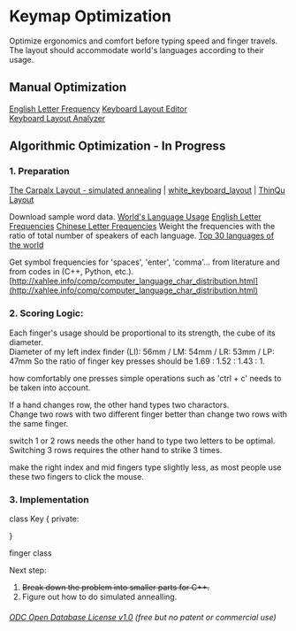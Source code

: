 # Keymap Optimization

Optimize ergonomics and comfort before typing  speed and finger travels.  
The layout should accommodate world's languages according to their usage.  
## Manual Optimization
[English Letter Frequency](https://norvig.com/mayzner.html)
[Keyboard Layout Editor](http://keyboard-tool.pimpmykeyboard.com/##@_name=vertical/_keyboard/_v1.0&author=Yang%20Cui&notes=The%20%22symbol%20key%22%20accesses%20the%20symbols%20marked%20at%20the%20top%20left%20cornors%20on%20the%20keycaps.%0AThe%20%22Modifcn.%20Key%20Lock%22%20locks%20the%20modification%20keys%20%22Symbol%22%20and%20%22Shift%22.;&@_x:2;&=F3%0A%0A%E2%86%91%0A3&_x:12&a:0;&=F8%0A%0A%E2%86%92%0A8%0A-;&@_y:-0.875&x:1&a:4;&=F2%0A%0A%0A2&_x:1;&=F4%0A%0A%E2%86%93%0A4&_x:10&a:0;&=F7%0A%0A%E2%86%90%0A7%0A+&_x:1;&=F9%0A%0A%0A9%0A*;&@_y:-0.875&x:4&a:4;&=F5%0A%0A%0A5&_f:2;&=F11%0A%0A%0APrintScrn&_x:6&f:3;&=F12%0A%0A%0Anum&=F6%0A%0A%0A6;&@_y:-0.875;&=F1%0A%0A%0A1&_x:16&a:0;&=F10%0A%0A%0A0%0A//;&@_y:-0.375&x:2&a:4;&=$%0A%0AR%0Ar&_x:12&a:0;&=%7D%0A%0AO%0Ao%0A8;&@_y:-0.875&x:1&a:4;&=*%0A%0AH%0Ah&_x:1;&=%5B%0A%0AF%0Af&_x:10&a:0;&=%7B%0A%0AY%0Ay%0A7&_x:1;&=+%0A%0AU%0Au%0A9;&@_y:-0.875&x:4&a:4;&=%5D%0A%0AX%0Ax&_a:7;&=&_x:6;&=Back%20Space&_f:1;&=;&@_y:-0.875&a:4&f:3;&=%7C%0A%0AQ%0Aq&_x:16&a:0;&=%5E%0A%0AJ%0Aj%0A0;&@_y:-0.375&x:2&c=#2fa342&a:4;&=%22%0A%0AN%0An&_x:12&a:0;&=/:%0A%0AA%0Aa%0A5;&@_y:-0.875&x:1&a:4;&=//%0A%0AS%0As&_x:1;&=%27%0A%0AT%0At&_x:10&a:0;&=/_%0A%0AI%0Ai%0A4&_x:1;&=-%0A%0AE%0Ae%0A6;&@_y:-0.875&x:4&c=#cccccc&a:4;&=/=%0A%0AD%0Ad&_a:7;&=Tab&_x:6;&=&_a:4;&=/&%0A%0AP%0Ap;&@_y:-0.875&c=#2fa342;&=~%0A%0AL%0Al&_x:16&a:0;&=%25%0A%0AK%0Ak%0AEnter;&@_y:-0.375&x:2&c=#cccccc&a:4;&=/@%0A%0AC%0Ac&_x:12&a:0;&=%29%0A%0A/;%0A,%0A2;&@_y:-0.875&x:1&a:4;&=#%0A%0AM%0Am&_x:1;&=%3C%0A%0AB%0Ab&_x:10&a:0;&=%28%0A%0AG%0Ag%0A1&_x:1;&=!%0A%0A?%0A.%0A3;&@_y:-0.875&x:4&a:4;&=%3E%0A%0AV%0Av&_x:8;&=%5C%0A%0AW%0Aw;&@_y:-0.875;&=%60%0A%0AZ%0Az&_x:16&a:3;&=Del%0A%0A%0A%0ADel;&@_y:-0.375&x:2&a:7;&=Shift&_x:12;&=Shift;&@_y:-0.875&x:1&f:2;&=Symbol&_x:1&f:3;&=Alt&_x:10;&=Alt&_x:1&f:2;&=Symbol;&@_y:-0.75&f:3;&=End&_x:16&a:5&f:2;&=Modifcn%0ALock%0A%0A%0A%0A%0AKey;&@_r:30&rx:6.5&ry:4.25&x:-0.25&a:7&f:3;&=Ctrl&_a:4;&=Mac%0A%0A%0AWin;&@_x:-1.25&a:7&h:2;&=Space&_a:4&f:1&h:2;&=ESC%0A%0A%0AEnter&_f:3;&=%0A%0A%0AHome;&@_x:0.75;&=%0A%0A%0AEnd;&@_r:-30&rx:13&y:-0.75&x:-3;&=%0A%0A%0APrint%20Scr&_a:7;&=Ctrl;&@_x:-3&a:4;&=%0A%0A%0APg%20Up&_f:1&h:2;&=ESC%0A%0A%0AEnter&_h:2;&=%0A0%0A%0ASpace;&@_x:-3&f:3;&=%0A%0A%0APg%20Down)  
[Keyboard Layout Analyzer](http://patorjk.com/keyboard-layout-analyzer/#/load/hqrGn4NG)  

## Algorithmic Optimization - In Progress  

### 1. Preparation
[The Carpalx Layout - simulated annealing](http://mkweb.bcgsc.ca/carpalx/?simulated_annealing) | [white_keyboard_layout](https://github.com/mw8/white_keyboard_layout) | [ThinQu Layout](https://microexploitation.com/2018/06/04/thinqu/)  

Download sample word data. [World's Language Usage](https://www.vistawide.com/languages/top_30_languages.htm)
[English Letter Frequencies](https://norvig.com/mayzner.html)
[Chinese Letter Frequencies](http://xahlee.info/kbd/chinese_pinyin_letter_frequency.html)
Weight the frequencies with the ratio of total number of speakers of each language.
[Top 30 languages of the world](https://www.vistawide.com/languages/top_30_languages.htm)

Get symbol frequencies for 'spaces', 'enter', 'comma'... from literature and from codes in (C++, Python, etc.). 
[http://xahlee.info/comp/computer_language_char_distribution.html](http://xahlee.info/comp/computer_language_char_distribution.html)


### 2. Scoring Logic:
Each finger's usage should be proportional to its strength, the cube of its diameter.  
Diameter of my left index finder (LI): 56mm / LM: 54mm / LR: 53mm / LP: 47mm
So the ratio of finger key presses should be 1.69 : 1.52 : 1.43 : 1.

how comfortably one presses simple operations such as 'ctrl + c' needs to be taken into account.

If a hand changes row, the other hand types two charactors.  
Change two rows with two different finger better than change two rows with the same finger.

switch 1 or 2 rows needs the other hand to type two letters to be optimal. Switching 3 rows requires the other hand to strike 3 times.

make the right index and mid fingers type slightly less, as most people use these two fingers to click the mouse.

### 3. Implementation

class Key
{
private:
	
}

finger class


Next step:
1. ~~Break down the problem into smaller parts for C++.~~
2. Figure out how to do simulated annealling. 

###### [ODC Open Database License v1.0](https://choosealicense.com/appendix/)  (free but no patent or commercial use)